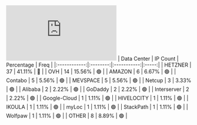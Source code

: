 ![Diagramm](https://github.com/obajay/StateSync-snapshots/blob/main/Projects/Aura/1/README.md)
| Data Center | IP Count | Percentage | Freq |
|:------------:|:--------:|:-----------:|:-----:|
| HETZNER | 37 | 41.11% | 🔴 |
| OVH | 14 | 15.56% | 🟢 |
| AMAZON | 6 | 6.67% | 🟢 |
| Contabo | 5 | 5.56% | 🟢 |
| MEVSPACE | 5 | 5.56% | 🟢 |
| Netcup | 3 | 3.33% | 🟢 |
| Alibaba | 2 | 2.22% | 🟢 |
| GoDaddy | 2 | 2.22% | 🟢 |
| Interserver | 2 | 2.22% | 🟢 |
| Google-Cloud | 1 | 1.11% | 🟢 |
| HIVELOCITY | 1 | 1.11% | 🟢 |
| IKOULA | 1 | 1.11% | 🟢 |
| myLoc | 1 | 1.11% | 🟢 |
| StackPath | 1 | 1.11% | 🟢 |
| Wolfpaw | 1 | 1.11% | 🟢 |
| OTHER | 8 | 8.89% | 🟢 |